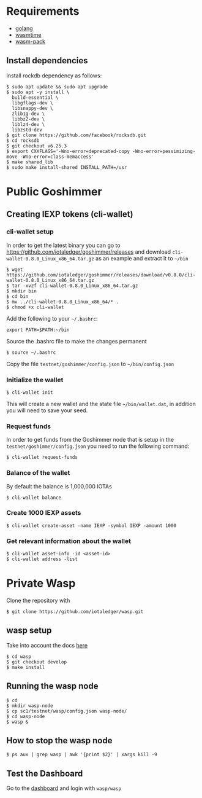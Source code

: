 # Requirements
* [golang](https://golang.org/doc/install)
* [wasmtime](https://wasmtime.dev/installation.html)
* [wasm-pack](https://rustwasm.github.io/wasm-pack/installer/)

## Install dependencies
Install rockdb dependency as follows:
```
$ sudo apt update && sudo apt upgrade
$ sudo apt -y install \
  build-essential \
  libgflags-dev \
  libsnappy-dev \
  zlib1g-dev \
  libbz2-dev \
  liblz4-dev \
  libzstd-dev
$ git clone https://github.com/facebook/rocksdb.git
$ cd rocksdb
$ git checkout v6.25.3
$ export CXXFLAGS='-Wno-error=deprecated-copy -Wno-error=pessimizing-move -Wno-error=class-memaccess'
$ make shared_lib
$ sudo make install-shared INSTALL_PATH=/usr
```

# Public Goshimmer

## Creating IEXP tokens (cli-wallet)

### cli-wallet setup
In order to get the latest binary you can go to https://github.com/iotaledger/goshimmer/releases
and download `cli-wallet-0.8.0_Linux_x86_64.tar.gz` as an example and extract it to `~/bin`
```
$ wget https://github.com/iotaledger/goshimmer/releases/download/v0.8.0/cli-wallet-0.8.0_Linux_x86_64.tar.gz
$ tar -xvzf cli-wallet-0.8.0_Linux_x86_64.tar.gz
$ mkdir bin
$ cd bin
$ mv ../cli-wallet-0.8.0_Linux_x86_64/* .
$ chmod +x cli-wallet
```

Add the following to your `~/.bashrc`:
```
export PATH=$PATH:~/bin
```

Source the .bashrc file to make the changes permanent
```
$ source ~/.bashrc
```

Copy the file `testnet/goshimmer/config.json` to `~/bin/config.json`

### Initialize the wallet
```
$ cli-wallet init
```

This will create a new wallet and the state file `~/bin/wallet.dat`, in addition you will need to save your seed.

### Request funds
In order to get funds from the Goshimmer node that is setup in the `testnet/goshimmer/config.json` you need to run the following command:
```
$ cli-wallet request-funds
```

### Balance of the wallet
By default the balance is 1,000,000 IOTAs
```
$ cli-wallet balance
```

### Create 1000 IEXP assets
```
$ cli-wallet create-asset -name IEXP -symbol IEXP -amount 1000
```

### Get relevant information about the wallet
```
$ cli-wallet asset-info -id <asset-id>
$ cli-wallet address -list
```

# Private Wasp
Clone the repository with
```
$ git clone https://github.com/iotaledger/wasp.git
```

## wasp setup
Take into account the docs [here](https://wiki.iota.org/wasp/guide/chains_and_nodes/running-a-node)

```
$ cd wasp
$ git checkout develop
$ make install
```

## Running the wasp node
```
$ cd
$ mkdir wasp-node
$ cp sc1/testnet/wasp/config.json wasp-node/
$ cd wasp-node
$ wasp &
```
## How to stop the wasp node
```
$ ps aux | grep wasp | awk '{print $2}' | xargs kill -9
```

## Test the Dashboard
Go to the [dashboard](http://31.220.111.3:7000/) and login with `wasp/wasp`
